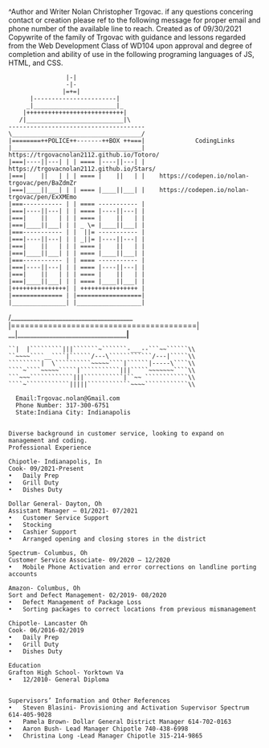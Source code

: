 ^Author and Writer Nolan Christopher Trgovac. if any questions concering contact or creation please ref to the following message for proper email and phone number of the available line to reach. Created as of 09/30/2021 Copywrite of the family of Trgovac with guidance and lessons regarded from the Web Development Class of WD104 upon approval and degree of completion and ability of use in the following programing languages of JS, HTML, and CSS.

                    |-|                                                        
                    -|-                                                      
                   |=+=|                                                     
          |-----------------------|                                       
         _|_______________________|_                                                
        |+++++++++++++++++++++++++++|                                        
       /|___________________________|\                                               
    --------------------------------------                                            
    \____________________________________/                                              
    |========++POLICE++-------++BOX ++===|              CodingLinks                                    
    |____________________________________|    https://trgovacnolan2112.github.io/Totoro/   
    |===|----||---| | | ==== |----||---| |    https://trgovacnolan2112.github.io/Stars/
    |===|    ||   | | | ==== |    ||   | |    https://codepen.io/nolan-trgovac/pen/BaZdmZr
    |===|____||___| | | ==== |____||___| |    https://codepen.io/nolan-trgovac/pen/ExXMEmo
    |===----------- | | ==== ----------- |                                               
    |===|----||---| | | ==== |----||---| |                                                 
    |===|    ||   | | | ==== |    ||   | |                                                 
    |===|____||___| | | _ \= |____||___| |
    |===----------- | |  ||= ----------- |
    |===|----||---| | | _||= |----||---| |
    |===|    ||   | | | ==== |    ||   | |
    |===|____||___| | | ==== |____||___| |
    |===----------- | | ==== ----------- |
    |===|----||---| | | ==== |----||---| |
    |===|    ||   | | | ==== |    ||   | |
    |===|____||___| | | ==== |____||___| |
    |+++++++++++++++| | ++++++++++++++++ |
    |============== | |==================|
    |_______________| |__________________|
   /______________________________________\
  |========================================|
__|________________________________________|______
``````````````````````````````````````````````````\\
``|  |`````````|||```````~```````-___--```~~``````\\
``~~~~````__````|``````/---\````````````/---|`````\\
`````````|  \``````````~~~~~````|``````|-----\````\\
````~````~~~~~`````|```````````|||`````~~~~~~~````\\
```~~~````````````|||```````````|``~~ ````````````\\
````~````````````|||||````````````~~~~````````````\\

  Email:Trgovac.nolan@Gmail.com
  Phone Number: 317-300-6751
  State:Indiana City: Indianapolis


Diverse background in customer service, looking to expand on management and coding.
Professional Experience

Chipotle- Indianapolis, In
Cook- 09/2021-Present
•	Daily Prep
•	Grill Duty
•	Dishes Duty

Dollar General- Dayton, Oh
Assistant Manager – 01/2021- 07/2021
•	Customer Service Support	
•	Stocking 
•	Cashier Support
•	Arranged opening and closing stores in the district

Spectrum- Columbus, Oh
Customer Service Associate- 09/2020 – 12/2020
•	Mobile Phone Activation and error corrections on landline porting accounts

Amazon- Columbus, Oh
Sort and Defect Management- 02/2019- 08/2020
•	Defect Management of Package Loss
•	Sorting packages to correct locations from previous mismanagement

Chipotle- Lancaster Oh
Cook- 06/2016-02/2019
•	Daily Prep
•	Grill Duty
•	Dishes Duty

Education
Grafton High School- Yorktown Va
•	12/2010- General Diploma


Supervisors’ Information and Other References
•	Steven Blasini- Provisioning and Activation Supervisor Spectrum 614-405-9028
•	Pamela Brown- Dollar General District Manager 614-702-0163
•	Aaron Bush- Lead Manager Chipotle 740-438-6998
•	Christina Long -Lead Manager Chipotle 315-214-9865
